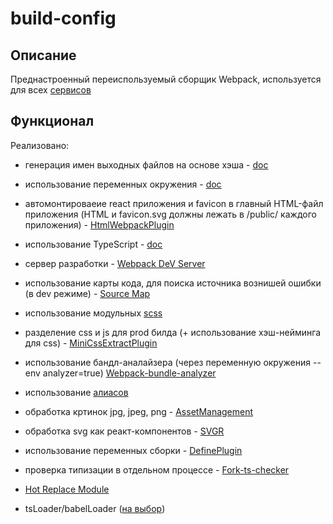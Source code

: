 # build-config

## Описание

Преднастроенный переиспользуемый сборщик Webpack, используется для всех [сервисов](/services/)

## Функционал

Реализовано:

- генерация имен выходных файлов на основе хэша - [doc](https://webpack.js.org/configuration/output/#template-strings)

- использование переменных окружения - [doc](https://webpack.js.org/guides/environment-variables/#root)

- автомонтироваеие react приложения и favicon в главный HTML-файл приложения (HTML и favicon.svg должны лежать в /public/ каждого приложения) - [HtmlWebpackPlugin](https://webpack.js.org/plugins/html-webpack-plugin)

- использование TypeScript - [doc](https://webpack.js.org/guides/typescript/)

- сервер разработки - [Webpack DeV Server](https://github.com/webpack/webpack-dev-server)

- использование карты кода, для поиска источника вознишей ошибки (в dev режиме) - [Source Map](https://webpack.js.org/configuration/devtool/)

- использование модульных [scss](https://webpack.js.org/loaders/sass-loader/)

- разделение css и js для prod билда (+ использование хэш-нейминга для css) - [MiniCssExtractPlugin](https://webpack.js.org/plugins/mini-css-extract-plugin/)

- использование бандл-аналайзера (через переменную окружения --env analyzer=true) [Webpack-bundle-analyzer](https://github.com/webpack-contrib/webpack-bundle-analyzer)

- использование [алиасов](./src/buildResolvers.ts)

- обработка кртинок jpg, jpeg, png - [AssetManagement](https://webpack.js.org/guides/asset-management/)

- обработка svg как реакт-компонентов - [SVGR](https://react-svgr.com/docs/webpack/)

- использование переменных сборки - [DefinePlugin](https://webpack.js.org/plugins/define-plugin/)

- проверка типизации в отдельном процессе - [Fork-ts-checker](https://github.com/TypeStrong/fork-ts-checker-webpack-plugin/)

- [Hot Replace Module](https://github.com/gaearon/react-hot-loader/)

- tsLoader/babelLoader ([на выбор](./src/buildLoaders.ts))

